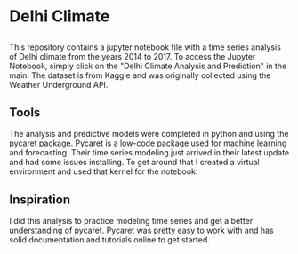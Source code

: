 # Delhi Climate

##
This repository contains a jupyter notebook file with a time series analysis of Delhi climate from the years 2014 to 2017.  To access the Jupyter Notebook, simply click on the "Delhi Climate Analysis and Prediction" in the main.  The dataset is from Kaggle and was originally collected using the Weather Underground API.

## Tools
The analysis and predictive models were completed in python and using the pycaret package.  Pycaret is a low-code package used for machine learning and forecasting.  Their time series modeling just arrived in their latest update and had some issues installing.  To get around that I created a virtual environment and used that kernel for the notebook.  

## Inspiration
I did this analysis to practice modeling time series and get a better understanding of pycaret.  Pycaret was pretty easy to work with and has solid documentation and tutorials online to get started.


